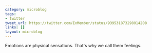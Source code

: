 ```yaml
---
category: microblog
tags:
- twitter
tweet_url: https://twitter.com/ExMember/status/939531873298014208
links: []
layout: microblog
---
```

Emotions are physical sensations. That's why we call them feelings.
